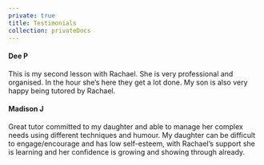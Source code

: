 ```yaml
---
private: true
title: Testimonials
collection: privateDocs
---
```

#### Dee P

This is my second lesson with Rachael. She is very professional and organised. In the hour she’s here they get a lot done. My son is also very happy being tutored by Rachael.

#### Madison J

Great tutor committed to my daughter and able to manage her complex needs using different techniques and humour.
My daughter can be difficult to engage/encourage and has low self-esteem, with Rachael’s support she is learning and her confidence is growing and showing through already.